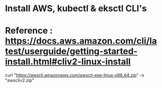 # Install AWS, kubectl & eksctl CLI's
# Reference : https://docs.aws.amazon.com/cli/latest/userguide/getting-started-install.html#cliv2-linux-install

curl "https://awscli.amazonaws.com/awscli-exe-linux-x86_64.zip" -o "awscliv2.zip"
